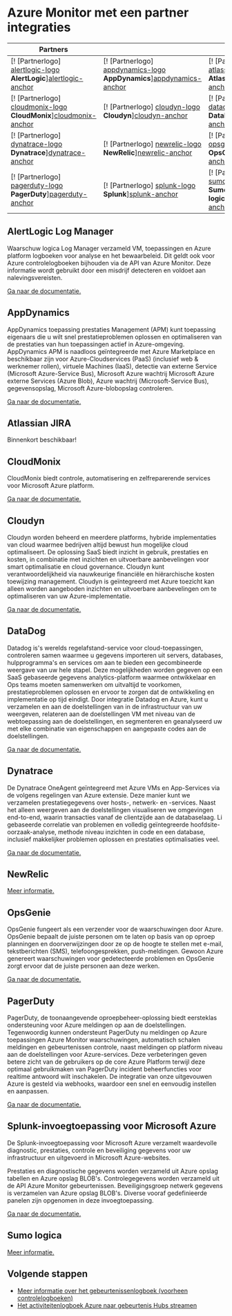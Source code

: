 <properties
    pageTitle="Azure Monitor met een partner integraties | Microsoft Azure"
    description="Meer informatie over van Azure Monitor partners en hoe u de documentatie voor integratie met hen kunt openen."
    authors="johnkemnetz"
    manager="rboucher"
    editor=""
    services="monitoring-and-diagnostics"
    documentationCenter="monitoring-and-diagnostics"/>

<tags
    ms.service="monitoring-and-diagnostics"
    ms.workload="na"
    ms.tgt_pltfrm="na"
    ms.devlang="na"
    ms.topic="article"
    ms.date="09/26/2016"
    ms.author="johnkem"/>

# <a name="azure-monitor-partner-integrations"></a>Azure Monitor met een partner integraties

|Partners|||
|-----------|-----------|-----------|
| [! [Partnerlogo] [alertlogic-logo] <br/> **AlertLogic**][alertlogic-anchor] | [! [Partnerlogo] [appdynamics-logo] <br/> **AppDynamics**][appdynamics-anchor] | [! [Partnerlogo] [atlassian-logo] <br/> **Atlassian**][atlassian-anchor] |
| [! [Partnerlogo] [cloudmonix-logo] <br/> **CloudMonix**][cloudmonix-anchor] | [! [Partnerlogo] [cloudyn-logo] <br/> **Cloudyn**][cloudyn-anchor] | [! [Partnerlogo] [datadog-logo] <br/> **DataDog**][datadog-anchor] |
| [! [Partnerlogo] [dynatrace-logo] <br/> **Dynatrace**][dynatrace-anchor] | [! [Partnerlogo] [newrelic-logo] <br/> **NewRelic**][newrelic-anchor] | [! [Partnerlogo] [opsgenie-logo] <br/> **OpsGenie**][opsgenie-anchor] |
| [! [Partnerlogo] [pagerduty-logo] <br/> **PagerDuty**][pagerduty-anchor] | [! [Partnerlogo] [splunk-logo] <br/> **Splunk**][splunk-anchor] | [! [Partnerlogo] [sumologic-logo] <br/> **Sumo logica**][sumologic-anchor] |

## <a name="alertlogic-log-manager"></a>AlertLogic Log Manager
Waarschuw logica Log Manager verzameld VM, toepassingen en Azure platform logboeken voor analyse en het bewaarbeleid. Dit geldt ook voor Azure controlelogboeken bijhouden via de API van Azure Monitor.  Deze informatie wordt gebruikt door een misdrijf detecteren en voldoet aan nalevingsvereisten.

[Ga naar de documentatie.][alertlogic-doc]

## <a name="appdynamics"></a>AppDynamics
AppDynamics toepassing prestaties Management (APM) kunt toepassing eigenaars die u wilt snel prestatieproblemen oplossen en optimaliseren van de prestaties van hun toepassingen actief in Azure-omgeving. AppDynamics APM is naadloos geïntegreerde met Azure Marketplace en beschikbaar zijn voor Azure-Cloudservices (PaaS) (inclusief web & werknemer rollen), virtuele Machines (IaaS), detectie van externe Service (Microsoft Azure-Service Bus), Microsoft Azure wachtrij Microsoft Azure externe Services (Azure Blob), Azure wachtrij (Microsoft-Service Bus), gegevensopslag, Microsoft Azure-blobopslag controleren.

[Ga naar de documentatie.][appdynamics-doc]

## <a name="atlassian-jira"></a>Atlassian JIRA
Binnenkort beschikbaar!

## <a name="cloudmonix"></a>CloudMonix
CloudMonix biedt controle, automatisering en zelfreparerende services voor Microsoft Azure platform.

[Ga naar de documentatie.][cloudmonix-doc]

## <a name="cloudyn"></a>Cloudyn
Cloudyn worden beheerd en meerdere platforms, hybride implementaties van cloud waarmee bedrijven altijd bewust hun mogelijke cloud optimaliseert. De oplossing SaaS biedt inzicht in gebruik, prestaties en kosten, in combinatie met inzichten en uitvoerbare aanbevelingen voor smart optimalisatie en cloud governance. Cloudyn kunt verantwoordelijkheid via nauwkeurige financiële en hiërarchische kosten toewijzing management. Cloudyn is geïntegreerd met Azure toezicht kan alleen worden aangeboden inzichten en uitvoerbare aanbevelingen om te optimaliseren van uw Azure-implementatie.

[Ga naar de documentatie.][cloudyn-doc]

## <a name="datadog"></a>DataDog
Datadog is's werelds regelafstand-service voor cloud-toepassingen, controleren samen waarmee u gegevens importeren uit servers, databases, hulpprogramma's en services om aan te bieden een gecombineerde weergave van uw hele stapel. Deze mogelijkheden worden gegeven op een SaaS gebaseerde gegevens analytics-platform waarmee ontwikkelaar en Ops teams moeten samenwerken om uitvaltijd te voorkomen, prestatieproblemen oplossen en ervoor te zorgen dat de ontwikkeling en implementatie op tijd eindigt. Door integratie Datadog en Azure, kunt u verzamelen en aan de doelstellingen van in de infrastructuur van uw weergeven, relateren aan de doelstellingen VM met niveau van de webtoepassing aan de doelstellingen, en segmenteren en geanalyseerd uw met elke combinatie van eigenschappen en aangepaste codes aan de doelstellingen.

[Ga naar de documentatie.][datadog-doc]

## <a name="dynatrace"></a>Dynatrace
De Dynatrace OneAgent geïntegreerd met Azure VMs en App-Services via de volgens regelingen van Azure extensie.
Deze manier kunt we verzamelen prestatiegegevens over hosts-, netwerk- en -services.
Naast het alleen weergeven aan de doelstellingen visualiseren we omgevingen end-to-end, waarin transacties vanaf de clientzijde aan de databaselaag.
Li gebaseerde correlatie van problemen en volledig geïntegreerde hoofdsite-oorzaak-analyse, methode niveau inzichten in code en een database, inclusief makkelijker problemen oplossen en prestaties optimalisaties veel.

[Ga naar de documentatie.][dynatrace-doc]

## <a name="newrelic"></a>NewRelic

[Meer informatie.][newrelic-doc]

## <a name="opsgenie"></a>OpsGenie
OpsGenie fungeert als een verzender voor de waarschuwingen door Azure. OpsGenie bepaalt de juiste personen om te laten op basis van op oproep planningen en doorverwijzingen door ze op de hoogte te stellen met e-mail, tekstberichten (SMS), telefoongesprekken, push-meldingen. Gewoon Azure genereert waarschuwingen voor gedetecteerde problemen en OpsGenie zorgt ervoor dat de juiste personen aan deze werken.

[Ga naar de documentatie.][opsgenie-doc]

## <a name="pagerduty"></a>PagerDuty
PagerDuty, de toonaangevende oproepbeheer-oplossing biedt eersteklas ondersteuning voor Azure meldingen op aan de doelstellingen. Tegenwoordig kunnen ondersteunt PagerDuty nu meldingen op Azure toepassingen Azure Monitor waarschuwingen, automatisch schalen meldingen en gebeurtenissen controle, naast meldingen op platform niveau aan de doelstellingen voor Azure-services. Deze verbeteringen geven betere zicht van de gebruikers op de core Azure Platform terwijl deze optimaal gebruikmaken van PagerDuty incident beheerfuncties voor realtime antwoord wilt inschakelen. De integratie van onze uitgevouwen Azure is gesteld via webhooks, waardoor een snel en eenvoudig instellen en aanpassen.

[Ga naar de documentatie.][pagerduty-doc]

## <a name="splunk-add-on-for-microsoft-azure"></a>Splunk-invoegtoepassing voor Microsoft Azure
De Splunk-invoegtoepassing voor Microsoft Azure verzamelt waardevolle diagnostic, prestaties, controle en beveiliging gegevens voor uw infrastructuur en uitgevoerd in Microsoft Azure-websites.

Prestaties en diagnostische gegevens worden verzameld uit Azure opslag tabellen en Azure opslag BLOB's. Controlegegevens worden verzameld uit de API Azure Monitor gebeurtenissen. Beveiligingsgroep netwerk gegevens is verzamelen van Azure opslag BLOB's. Diverse vooraf gedefinieerde panelen zijn opgenomen in deze invoegtoepassing.

[Ga naar de documentatie.][splunk-doc]

## <a name="sumo-logic"></a>Sumo logica

[Meer informatie.][sumologic-doc]

## <a name="next-steps"></a>Volgende stappen
- [Meer informatie over het gebeurtenissenlogboek (voorheen controlelogboeken)](../resource-group-audit.md)
- [Het activiteitenlogboek Azure naar gebeurtenis Hubs streamen](./monitoring-stream-activity-logs-event-hubs.md)

<!--Connectors Documentation-->
[alertlogic-anchor]: #alertlogic-log-manager "AlertLogic"
[appdynamics-anchor]: #appdynamics "AppDynamics"
[atlassian-anchor]: #atlassian-jira "Atlassian"
[cloudmonix-anchor]: #cloudmonix "CloudMonix"
[cloudyn-anchor]: #cloudyn "Cloudyn"
[datadog-anchor]: #datadog "DataDog"
[dynatrace-anchor]: #dynatrace "Dynatrace"
[newrelic-anchor]: #newrelic "NewRelic"
[opsgenie-anchor]: #opsgenie "OpsGenie"
[pagerduty-anchor]: #pagerduty "PagerDuty"
[splunk-anchor]: #splunk-add-on-for-microsoft-azure "Splunk"
[sumologic-anchor]: #sumologic "Sumo logica"

<!--Icon references-->
[alertlogic-logo]: ./media/partner-logos/alertlogic.png
[appdynamics-logo]: ./media/partner-logos/appdynamics.png
[atlassian-logo]: ./media/partner-logos/atlassian.png
[cloudmonix-logo]: ./media/partner-logos/cloudmonix.png
[cloudyn-logo]: ./media/partner-logos/cloudyn.png
[datadog-logo]: ./media/partner-logos/datadog.png
[dynatrace-logo]: ./media/partner-logos/dynatrace.png
[newrelic-logo]: ./media/partner-logos/newrelic.png
[opsgenie-logo]: ./media/partner-logos/opsgenie.png
[pagerduty-logo]: ./media/partner-logos/pagerduty.png
[splunk-logo]: ./media/partner-logos/splunk.png
[sumologic-logo]: ./media/partner-logos/sumologic.png

<!--Partner Documentation-->
[alertlogic-doc]: https://docs.alertlogic.com/userGuides/log-manager-collection-sources.htm "AlertLogic documentatie."
[appdynamics-doc]: https://docs.appdynamics.com/display/PRO42/Register+for+AppDynamics+for+Windows+Azure "AppDynamics documentatie."
[cloudmonix-doc]: http://cloudmonix.com/features/azure-management/ "CloudMonix inleiding."
[cloudyn-doc]: https://www.cloudyn.com/azure-monitoring "Cloudyn inleiding."
[datadog-doc]: http://docs.datadoghq.com/integrations/azure/ "DataDog documentatie."
[dynatrace-doc]: https://blog.ruxit.com/ruxit-monitoring-azure-web-apps/ "Dynatrace documentatie."
[newrelic-doc]: https://newrelic.com/azure "NewRelic documentatie."
[opsgenie-doc]: https://www.opsgenie.com/docs/integrations/azure-integration "OpsGenie documentatie."
[pagerduty-doc]: https://www.pagerduty.com/docs/guides/azure-integration-guide/ "PagerDuty documentatie"
[splunk-doc]: https://splunkbase.splunk.com/app/3084/#/details "Splunk documentatie."
[sumologic-doc]: https://www.sumologic.com/azure "SumoLogic documentatie"
